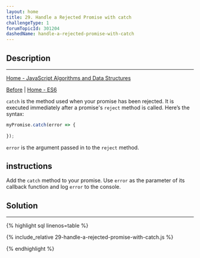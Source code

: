 ```yaml
---
layout: home 
title: 29. Handle a Rejected Promise with catch
challengeType: 1
forumTopicId: 301204
dashedName: handle-a-rejected-promise-with-catch
---
```


<div class="row">
<div class="columnStmt" markdown="1">

## Description
------

[Home - JavaScript Algorithms and Data Structures](../../02-javascript-algorithms-and-data-structures/README.md)

[Before](./28-handle-a-fulfilled-promise-with-then.md)  | [Home - ES6](../es6/README.md)

`catch` is the method used when your promise has been rejected. It is executed immediately after a promise's `reject` method is called. Here’s the syntax:

```js
myPromise.catch(error => {
  
});
```

`error` is the argument passed in to the `reject` method.

##  instructions 

Add the `catch` method to your promise. Use `error` as the parameter of its callback function and log `error` to the console.

</div>
<div class="columnSol" markdown="1">

## Solution
------

{% highlight sql linenos=table %}

{% include_relative 29-handle-a-rejected-promise-with-catch.js %}

{% endhighlight %}

</div>
</div>

